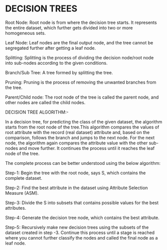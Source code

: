 # DECISION TREES

Root Node: Root node is from where the decision tree starts. It represents the entire dataset, which further gets divided into two or more homogeneous sets.

Leaf Node: Leaf nodes are the final output node, and the tree cannot be segregated further after getting a leaf node.

Splitting: Splitting is the process of dividing the decision node/root node into sub-nodes according to the given conditions.

Branch/Sub Tree: A tree formed by splitting the tree.

Pruning: Pruning is the process of removing the unwanted branches from the tree.

Parent/Child node: The root node of the tree is called the parent node, and other nodes are called the child nodes.

DECISION TREE ALGORITHM:- 

In a decision tree, for predicting the class of the given dataset, the algorithm starts from the root node of the tree.This algorithm compares the values of root attribute with the record (real dataset) attribute and, based on the comparison, follows the branch and jumps to the next node. 
For the next node, the algorithm again compares the attribute value with the other sub-nodes and move further. 
It continues the process until it reaches the leaf node of the tree. 

The complete process can be better understood using the below algorithm:

Step-1: Begin the tree with the root node, says S, which contains the complete dataset. 

Step-2: Find the best attribute in the dataset using Attribute Selection Measure (ASM).

Step-3: Divide the S into subsets that contains possible values for the best attributes.

Step-4: Generate the decision tree node, which contains the best attribute.

Step-5: Recursively make new decision trees using the subsets of the dataset created in step -3. Continue this process until a stage is reached where you cannot further classify the nodes and called the final node as a leaf node.
